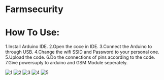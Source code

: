 # Farmsecurity



# How To Use:
1.Install Arduino IDE.
2.Open the coce in IDE.
3.Connect the Arduino to through USB.
4.Change the wifi SSID and Password to your personal one.
5.Upload the code.
6.Do the connections of pins according to the code.
7.Give powersuply to arduino and GSM Module seperately.


![1](https://user-images.githubusercontent.com/82075825/114061435-1479e480-98b4-11eb-981e-5dbbe8ffbac1.PNG)
![2](https://user-images.githubusercontent.com/82075825/114061458-193e9880-98b4-11eb-90fd-11f95da0373f.PNG)
![3](https://user-images.githubusercontent.com/82075825/114061477-1cd21f80-98b4-11eb-951d-9131700ea13f.PNG)
![4](https://user-images.githubusercontent.com/82075825/114061482-1e9be300-98b4-11eb-9f46-6bb553cb73a3.PNG)
![5](https://user-images.githubusercontent.com/82075825/114061498-2196d380-98b4-11eb-8ceb-e57b6db63aeb.PNG)
